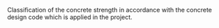 ﻿Classification of the concrete strength in accordance with the concrete design code which is applied in the project.
